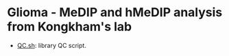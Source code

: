 Glioma - MeDIP and hMeDIP analysis from Kongkham's lab
========
* [QC.sh](./QC.sh): library QC script.
